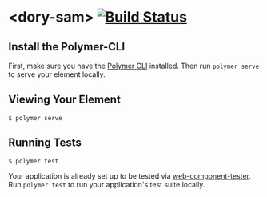 # \<dory-sam\>  [![Build Status](https://travis-ci.org/doryElements/dory-sam.svg?branch=2.0)](https://travis-ci.org/doryElements/dory-sam)



## Install the Polymer-CLI

First, make sure you have the [Polymer CLI](https://www.npmjs.com/package/polymer-cli) installed. Then run `polymer serve` to serve your element locally.

## Viewing Your Element

```
$ polymer serve
```

## Running Tests

```
$ polymer test
```

Your application is already set up to be tested via [web-component-tester](https://github.com/Polymer/web-component-tester). Run `polymer test` to run your application's test suite locally.
